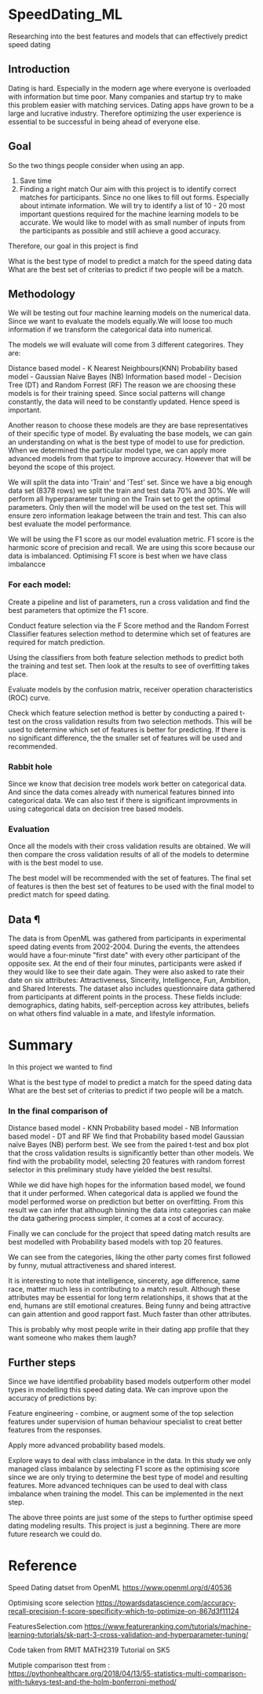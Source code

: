 # SpeedDating_ML
Researching into the best features and models that can effectively predict speed dating

## Introduction

Dating is hard. Especially in the modern age where everyone is overloaded with information but time poor. Many companies and startup try to make this problem easier with matching services. Dating apps have grown to be a large and lucrative industry. Therefore optimizing the user experience is essential to be successful in being ahead of everyone else. 

## Goal
So the two things people consider when using an app.

1. Save time
2. Finding a right match
Our aim with this project is to identify correct matches for participants. Since no one likes to fill out forms. Especially about intimate information. We will try to identify a list of 10 - 20 most important questions required for the machine learning models to be accurate. We would like to model with as small number of inputs from the participants as possible and still achieve a good accuracy.

Therefore, our goal in this project is find

What is the best type of model to predict a match for the speed dating data
What are the best set of criterias to predict if two people will be a match.

## Methodology
We will be testing out four machine learning models on the numerical data. Since we want to evaluate the models equally.We will loose too much information if we transform the categorical data into numerical.

The models we will evaluate will come from 3 different categorires. They are:

Distance based model - K Nearest Neighbours(KNN)
Probability based model - Gaussian Naive Bayes (NB)
Information based model - Decision Tree (DT) and Random Forrest (RF)
The reason we are choosing these models is for their training speed. Since social patterns will change constantly, the data will need to be constantly updated. Hence speed is important.

Another reason to choose these models are they are base representatives of their specific type of model. By evaluating the base models, we can gain an understanding on what is the best type of model to use for prediction. When we determined the particular model type, we can apply more advanced models from that type to improve accuracy. However that will be beyond the scope of this project.

We will split the data into 'Train' and 'Test' set. Since we have a big enough data set (8378 rows) we split the train and test data 70% and 30%. We will perform all hyperparameter tuning on the Train set to get the optimal parameters. Only then will the model will be used on the test set. This will ensure zero information leakage between the train and test. This can also best evaluate the model performance.

We will be using the F1 score as our model evaluation metric. F1 score is the harmonic score of precision and recall. We are using this score because our data is imbalanced. Optimising F1 score is best when we have class imbalancce

### For each model:

Create a pipeline and list of parameters, run a cross validation and find the best parameters that optimize the F1 score.

Conduct feature selection via the F Score method and the Random Forrest Classifier features selection method to determine which set of features are required for match prediction.

Using the classifiers from both feature selection methods to predict both the training and test set. Then look at the results to see of overfitting takes place.

Evaluate models by the confusion matrix, receiver operation characteristics (ROC) curve.

Check which feature selection method is better by conducting a paired t-test on the cross validation results from two selection methods. This will be used to determine which set of features is better for predicting. If there is no significant difference, the the smaller set of features will be used and recommended.

### Rabbit hole

Since we know that decision tree models work better on categorical data. And since the data comes already with numerical features binned into categorical data. We can also test if there is significant improvments in using categorical data on decision tree based models.

### Evaluation

Once all the models with their cross validation results are obtained. We will then compare the cross validation results of all of the models to determine with is the best model to use.

The best model will be recommended with the set of features. The final set of features is then the best set of features to be used with the final model to predict match for speed dating.

## Data ¶
The data is from OpenML was gathered from participants in experimental speed dating events from 2002-2004. During the events, the attendees would have a four-minute "first date" with every other participant of the opposite sex. At the end of their four minutes, participants were asked if they would like to see their date again. They were also asked to rate their date on six attributes: Attractiveness, Sincerity, Intelligence, Fun, Ambition, and Shared Interests. The dataset also includes questionnaire data gathered from participants at different points in the process. These fields include: demographics, dating habits, self-perception across key attributes, beliefs on what others find valuable in a mate, and lifestyle information.

# Summary
In this project we wanted to find

What is the best type of model to predict a match for the speed dating data
What are the best set of criterias to predict if two people will be a match.

### In the final comparison of

Distance based model - KNN
Probability based model - NB
Information based model - DT and RF
We find that Probability based model Gaussian naïve Bayes (NB) perform best. We see from the paired t-test and box plot that the cross validation results is significantly better than other models. We find with the probability model, selecting 20 features with random forrest selector in this preliminary study have yielded the best resultsl.

While we did have high hopes for the information based model, we found that it under performed. When categorical data is applied we found the model performed worse on prediction but better on overfitting. From this result we can infer that although binning the data into categories can make the data gathering process simpler, it comes at a cost of accuracy.

Finally we can conclude for the project that speed dating match results are best modelled with Probability based models with top 20 features.

We can see from the categories, liking the other party comes first followed by funny, mutual attractiveness and shared interest.

It is interesting to note that intelligence, sincerety, age difference, same race, matter much less in contributing to a match result. Although these attributes may be essential for long term relationships, it shows that at the end, humans are still emotional creatures. Being funny and being attractive can gain attention and good rapport fast. Much faster than other attributes.

This is probably why most people write in their dating app profile that they want someone who makes them laugh?

## Further steps
Since we have identified probability based models outperform other model types in modelling this speed dating data. We can improve upon the accuracy of predictions by:

Feature engineering - combine, or augment some of the top selection features under supervision of human behaviour specialist to creat better features from the responses.

Apply more advanced probability based models.

Explore ways to deal with class imbalance in the data. In this study we only managed class imbalance by selecting F1 score as the optimising score since we are only trying to determine the best type of model and resulting features. More advanced techniques can be used to deal with class imbalance when training the model. This can be implemented in the next step.

The above three points are just some of the steps to further optimise speed dating modeling results. This project is just a beginning. There are more future research we could do.

# Reference
Speed Dating datset from OpenML
https://www.openml.org/d/40536

Optimising score selection
https://towardsdatascience.com/accuracy-recall-precision-f-score-specificity-which-to-optimize-on-867d3f11124

FeaturesSelection.com
https://www.featureranking.com/tutorials/machine-learning-tutorials/sk-part-3-cross-validation-and-hyperparameter-tuning/

Code taken from RMIT MATH2319 Tutorial on SK5

Mutiple comparison ttest from : https://pythonhealthcare.org/2018/04/13/55-statistics-multi-comparison-with-tukeys-test-and-the-holm-bonferroni-method/
